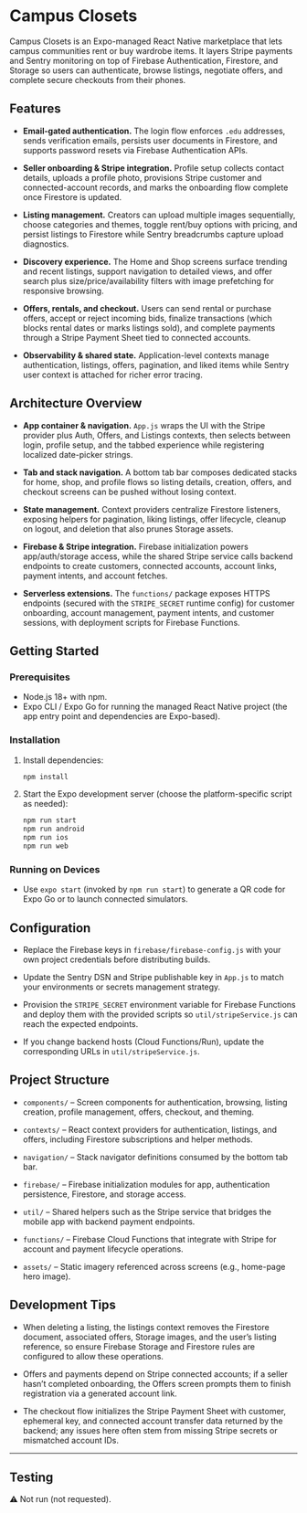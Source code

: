 # Campus Closets

Campus Closets is an Expo-managed React Native marketplace that lets campus communities rent or buy wardrobe items. It layers Stripe payments and Sentry monitoring on top of Firebase Authentication, Firestore, and Storage so users can authenticate, browse listings, negotiate offers, and complete secure checkouts from their phones.




## Features

- **Email-gated authentication.** The login flow enforces `.edu` addresses, sends verification emails, persists user documents in Firestore, and supports password resets via Firebase Authentication APIs.


- **Seller onboarding & Stripe integration.** Profile setup collects contact details, uploads a profile photo, provisions Stripe customer and connected-account records, and marks the onboarding flow complete once Firestore is updated.


- **Listing management.** Creators can upload multiple images sequentially, choose categories and themes, toggle rent/buy options with pricing, and persist listings to Firestore while Sentry breadcrumbs capture upload diagnostics.


- **Discovery experience.** The Home and Shop screens surface trending and recent listings, support navigation to detailed views, and offer search plus size/price/availability filters with image prefetching for responsive browsing.



- **Offers, rentals, and checkout.** Users can send rental or purchase offers, accept or reject incoming bids, finalize transactions (which blocks rental dates or marks listings sold), and complete payments through a Stripe Payment Sheet tied to connected accounts.



- **Observability & shared state.** Application-level contexts manage authentication, listings, offers, pagination, and liked items while Sentry user context is attached for richer error tracing.




## Architecture Overview

- **App container & navigation.** `App.js` wraps the UI with the Stripe provider plus Auth, Offers, and Listings contexts, then selects between login, profile setup, and the tabbed experience while registering localized date-picker strings.


- **Tab and stack navigation.** A bottom tab bar composes dedicated stacks for home, shop, and profile flows so listing details, creation, offers, and checkout screens can be pushed without losing context.



- **State management.** Context providers centralize Firestore listeners, exposing helpers for pagination, liking listings, offer lifecycle, cleanup on logout, and deletion that also prunes Storage assets.



- **Firebase & Stripe integration.** Firebase initialization powers app/auth/storage access, while the shared Stripe service calls backend endpoints to create customers, connected accounts, account links, payment intents, and account fetches.



- **Serverless extensions.** The `functions/` package exposes HTTPS endpoints (secured with the `STRIPE_SECRET` runtime config) for customer onboarding, account management, payment intents, and customer sessions, with deployment scripts for Firebase Functions.




## Getting Started

### Prerequisites
- Node.js 18+ with npm.
- Expo CLI / Expo Go for running the managed React Native project (the app entry point and dependencies are Expo-based).



### Installation
1. Install dependencies:  
   ```bash
   npm install
   ```
2. Start the Expo development server (choose the platform-specific script as needed):  
   ```bash
   npm run start
   npm run android
   npm run ios
   npm run web
   ```



### Running on Devices
- Use `expo start` (invoked by `npm run start`) to generate a QR code for Expo Go or to launch connected simulators.



## Configuration

- Replace the Firebase keys in `firebase/firebase-config.js` with your own project credentials before distributing builds.


- Update the Sentry DSN and Stripe publishable key in `App.js` to match your environments or secrets management strategy.


- Provision the `STRIPE_SECRET` environment variable for Firebase Functions and deploy them with the provided scripts so `util/stripeService.js` can reach the expected endpoints.



- If you change backend hosts (Cloud Functions/Run), update the corresponding URLs in `util/stripeService.js`.



## Project Structure

- `components/` – Screen components for authentication, browsing, listing creation, profile management, offers, checkout, and theming.



- `contexts/` – React context providers for authentication, listings, and offers, including Firestore subscriptions and helper methods.



- `navigation/` – Stack navigator definitions consumed by the bottom tab bar.


- `firebase/` – Firebase initialization modules for app, authentication persistence, Firestore, and storage access.



- `util/` – Shared helpers such as the Stripe service that bridges the mobile app with backend payment endpoints.



- `functions/` – Firebase Cloud Functions that integrate with Stripe for account and payment lifecycle operations.



- `assets/` – Static imagery referenced across screens (e.g., home-page hero image).



## Development Tips

- When deleting a listing, the listings context removes the Firestore document, associated offers, Storage images, and the user’s listing reference, so ensure Firebase Storage and Firestore rules are configured to allow these operations.


- Offers and payments depend on Stripe connected accounts; if a seller hasn’t completed onboarding, the Offers screen prompts them to finish registration via a generated account link.


- The checkout flow initializes the Stripe Payment Sheet with customer, ephemeral key, and connected account transfer data returned by the backend; any issues here often stem from missing Stripe secrets or mismatched account IDs.



---

## Testing

⚠️ Not run (not requested).

